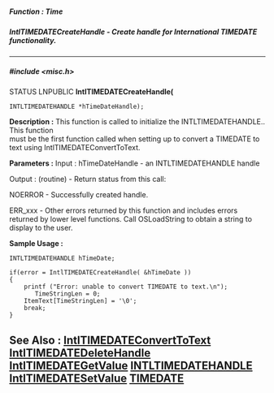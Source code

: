 ##### Function : Time
##### IntlTIMEDATECreateHandle - Create handle for International TIMEDATE functionality.
---
##### #include <misc.h>
STATUS LNPUBLIC **IntlTIMEDATECreateHandle(**

	INTLTIMEDATEHANDLE *hTimeDateHandle);
**Description :**
This function is called to initialize the INTLTIMEDATEHANDLE..  This function  
must be the first function called when setting up to convert a TIMEDATE to text 
using IntlTIMEDATEConvertToText.

**Parameters :**
Input :
hTimeDateHandle  -  an INTLTIMEDATEHANDLE handle

Output :
(routine)  -  Return status from this call: 

NOERROR - Successfully created handle.

ERR_xxx - Other errors returned by this function and includes errors returned by lower level functions. Call OSLoadString to obtain a string to display to the user.


**Sample Usage :**
```
INTLTIMEDATEHANDLE hTimeDate;

if(error = IntlTIMEDATECreateHandle( &hTimeDate ))
{
	printf ("Error: unable to convert TIMEDATE to text.\n");
       TimeStringLen = 0;
	ItemText[TimeStringLen] = '\0';
	break;
}
```
**See Also :**
[IntlTIMEDATEConvertToText](D:/md_files/IntlTIMEDATEConvertToText.md)
[IntlTIMEDATEDeleteHandle](D:/md_files/IntlTIMEDATEDeleteHandle.md)
[IntlTIMEDATEGetValue](D:/md_files/IntlTIMEDATEGetValue.md)
[INTLTIMEDATEHANDLE](D:/md_files/INTLTIMEDATEHANDLE.md)
[IntlTIMEDATESetValue](D:/md_files/IntlTIMEDATESetValue.md)
[TIMEDATE](D:/md_files/TIMEDATE.md)
---
